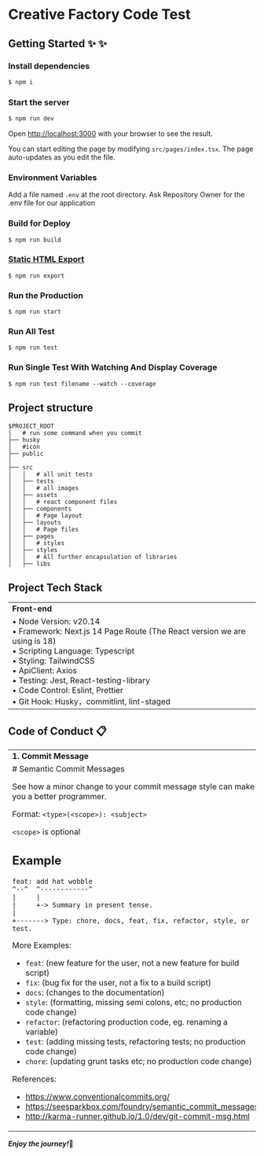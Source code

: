 # Creative Factory Code Test

## Getting Started ✨ :sparkles:

### Install dependencies

```bash
$ npm i
```

### Start the server

```bash
$ npm run dev
```

Open [http://localhost:3000](http://localhost:3000) with your browser to see the result.

You can start editing the page by modifying `src/pages/index.tsx`. The page auto-updates as you edit the file.

### Environment Variables

Add a file named `.env` at the root directory. Ask Repository Owner for the .env file for our application

### Build for Deploy

```shell
$ npm run build
```

### [Static HTML Export](https://nextjs.org/docs/advanced-features/static-html-export)

```shell
$ npm run export
```

### Run the Production

```shell
$ npm run start
```

### Run All Test

```shell
$ npm run test
```

### Run Single Test With Watching And Display Coverage

```shell
$ npm run test filename --watch --coverage
```

## Project structure

```
$PROJECT_ROOT
│   # run some command when you commit
├── husky
│   #icon
├── public
│
├── src
│   │   # all unit tests
│   ├── tests
│   │   # all images
│   ├── assets
│   │   # react component files
│   ├── components
│   │   # Page layout
│   ├── layouts
│   │   # Page files
│   ├── pages
│   │   # styles
│   ├── styles
│   │   # All further encapsulation of libraries
│   ├── libs
```

## Project Tech Stack

<table align="center" border=0>
   <tr>
      <td width="500"><b>Front-end</b></td>
   </tr>
   <tr>
      <td>
         • Node Version: v20.14<br>
         • Framework: Next.js 14 Page Route (The React version we are using is 18)<br>
         • Scripting Language: Typescript<br>
         • Styling: TailwindCSS<br>
         • ApiClient: Axios<br>
         • Testing: Jest, React-testing-library<br>
         • Code Control: Eslint, Prettier<br>
         • Git Hook: Husky，commitlint, lint-staged<br>
      </td>
   </tr>
</table>

## Code of Conduct :clipboard:

<table align="center" border=0>
   <tr>
      <td width="500"><b>1. Commit Message</b></td>
   </tr>
   <tr>
      <td>
         # Semantic Commit Messages

See how a minor change to your commit message style can make you a better programmer.

Format: `<type>(<scope>): <subject>`

`<scope>` is optional

## Example

```
feat: add hat wobble
^--^  ^------------^
|     |
|     +-> Summary in present tense.
|
+-------> Type: chore, docs, feat, fix, refactor, style, or test.
```

More Examples:

- `feat`: (new feature for the user, not a new feature for build script)
- `fix`: (bug fix for the user, not a fix to a build script)
- `docs`: (changes to the documentation)
- `style`: (formatting, missing semi colons, etc; no production code change)
- `refactor`: (refactoring production code, eg. renaming a variable)
- `test`: (adding missing tests, refactoring tests; no production code change)
- `chore`: (updating grunt tasks etc; no production code change)

References:

- https://www.conventionalcommits.org/
- https://seesparkbox.com/foundry/semantic_commit_messages
- http://karma-runner.github.io/1.0/dev/git-commit-msg.html
  </td>
   </tr>

</table>

<i><b>Enjoy the journey!</b></i>:clap:
